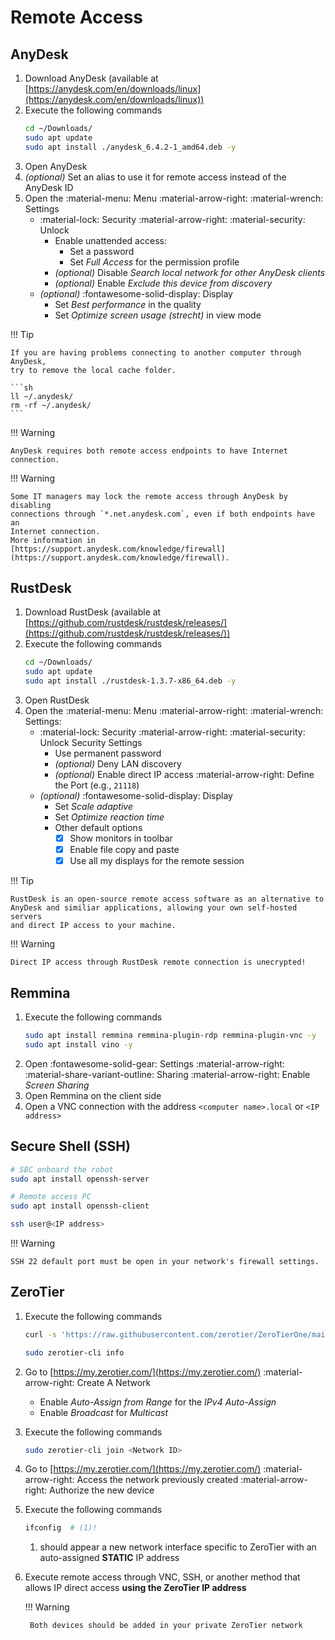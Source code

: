 # Remote Access

## AnyDesk

1. Download AnyDesk (available at
   [https://anydesk.com/en/downloads/linux](https://anydesk.com/en/downloads/linux))
2. Execute the following commands
    ```sh
    cd ~/Downloads/
    sudo apt update
    sudo apt install ./anydesk_6.4.2-1_amd64.deb -y
    ```
3. Open AnyDesk
4. _(optional)_ Set an alias to use it for remote access instead of the
   AnyDesk ID
5. Open the :material-menu: Menu :material-arrow-right:
   :material-wrench: Settings
    - :material-lock: Security :material-arrow-right: :material-security: Unlock
        - Enable unattended access:
            - Set a password
            - Set _Full Access_ for the permission profile
        - _(optional)_ Disable _Search local network for other AnyDesk clients_
        - _(optional)_ Enable _Exclude this device from discovery_
    - _(optional)_ :fontawesome-solid-display: Display
        - Set _Best performance_ in the quality
        - Set _Optimize screen usage (strecht)_ in view mode

!!! Tip

    If you are having problems connecting to another computer through AnyDesk,
    try to remove the local cache folder.

    ```sh
    ll ~/.anydesk/
    rm -rf ~/.anydesk/
    ```

!!! Warning

    AnyDesk requires both remote access endpoints to have Internet connection.

!!! Warning

    Some IT managers may lock the remote access through AnyDesk by disabling
    connections through `*.net.anydesk.com`, even if both endpoints have an
    Internet connection.
    More information in
    [https://support.anydesk.com/knowledge/firewall](https://support.anydesk.com/knowledge/firewall).

## RustDesk

1. Download RustDesk (available at
   [https://github.com/rustdesk/rustdesk/releases/](https://github.com/rustdesk/rustdesk/releases/))
2. Execute the following commands
    ```sh
    cd ~/Downloads/
    sudo apt update
    sudo apt install ./rustdesk-1.3.7-x86_64.deb -y
    ```
3. Open RustDesk
4. Open the :material-menu: Menu :material-arrow-right:
   :material-wrench: Settings:
    - :material-lock: Security :material-arrow-right: :material-security: Unlock
      Security Settings
        - Use permanent password
        - _(optional)_ Deny LAN discovery
        - _(optional)_ Enable direct IP access :material-arrow-right: Define
          the Port (e.g., `21118`)
    - _(optional)_ :fontawesome-solid-display: Display
        - Set _Scale adaptive_
        - Set _Optimize reaction time_
        - Other default options
            - [x] Show monitors in toolbar
            - [x] Enable file copy and paste
            - [x] Use all my displays for the remote session

!!! Tip

    RustDesk is an open-source remote access software as an alternative to
    AnyDesk and similiar applications, allowing your own self-hosted servers
    and direct IP access to your machine.

!!! Warning

    Direct IP access through RustDesk remote connection is unecrypted!

## Remmina

1. Execute the following commands
    ```sh
    sudo apt install remmina remmina-plugin-rdp remmina-plugin-vnc -y
    sudo apt install vino -y
    ```
2. Open :fontawesome-solid-gear: Settings :material-arrow-right:
   :material-share-variant-outline: Sharing :material-arrow-right: Enable
   _Screen Sharing_
3. Open Remmina on the client side
4. Open a VNC connection with the address
   `<computer name>.local` or `<IP address>`

## Secure Shell (SSH)

```sh
# SBC onboard the robot
sudo apt install openssh-server

# Remote access PC
sudo apt install openssh-client

ssh user@<IP address>
```

!!! Warning

    SSH 22 default port must be open in your network's firewall settings.

## ZeroTier

1. Execute the following commands
    ```sh
    curl -s 'https://raw.githubusercontent.com/zerotier/ZeroTierOne/main/doc/contact%40zerotier.com.gpg' | gpg --import && if z=$(curl -s 'https://install.zerotier.com/' | gpg); then echo "$z" | sudo bash; fi

    sudo zerotier-cli info
    ```
2. Go to [https://my.zerotier.com/](https://my.zerotier.com/)
   :material-arrow-right: Create A Network
    - Enable _Auto-Assign from Range_ for the _IPv4 Auto-Assign_
    - Enable _Broadcast_ for _Multicast_
3. Execute the following commands
    ```sh
    sudo zerotier-cli join <Network ID>
    ```
4. Go to [https://my.zerotier.com/](https://my.zerotier.com/)
   :material-arrow-right: Access the network previously created
   :material-arrow-right: Authorize the new device
5. Execute the following commands
    ```sh
    ifconfig  # (1)!
    ```

    1. should appear a new network interface specific to ZeroTier with an
       auto-assigned **STATIC** IP address

6. Execute remote access through VNC, SSH, or another method that allows IP
   direct access **using the ZeroTier IP address**

    !!! Warning

        Both devices should be added in your private ZeroTier network
